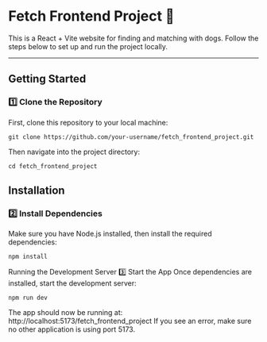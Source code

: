 # Fetch Frontend Project 🐶

This is a React + Vite website for finding and matching with dogs. Follow the steps below to set up and run the project locally.

---

## Getting Started

### 1️⃣ **Clone the Repository**
First, clone this repository to your local machine:

```console
git clone https://github.com/your-username/fetch_frontend_project.git
```
Then navigate into the project directory:

```console
cd fetch_frontend_project
```
## Installation

### 2️⃣ **Install Dependencies**

Make sure you have Node.js installed, then install the required dependencies:

```console
npm install
```

Running the Development Server
3️⃣ Start the App
Once dependencies are installed, start the development server:

```console
npm run dev
```
The app should now be running at:
http://localhost:5173/fetch_frontend_project
If you see an error, make sure no other application is using port 5173.

